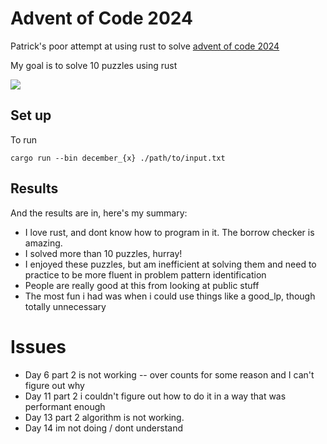 # Advent of Code 2024

Patrick's poor attempt at using rust to solve [advent of code 2024](https://adventofcode.com/2024)

My goal is to solve 10 puzzles using rust

![](https://images-wixmp-ed30a86b8c4ca887773594c2.wixmp.com/f/11e4ad0f-3e0b-4ed4-9fb0-347356b0eb17/dbg8su9-4ae2f310-ab56-414e-955d-e924da0a8e80.png?token=eyJ0eXAiOiJKV1QiLCJhbGciOiJIUzI1NiJ9.eyJzdWIiOiJ1cm46YXBwOjdlMGQxODg5ODIyNjQzNzNhNWYwZDQxNWVhMGQyNmUwIiwiaXNzIjoidXJuOmFwcDo3ZTBkMTg4OTgyMjY0MzczYTVmMGQ0MTVlYTBkMjZlMCIsIm9iaiI6W1t7InBhdGgiOiJcL2ZcLzExZTRhZDBmLTNlMGItNGVkNC05ZmIwLTM0NzM1NmIwZWIxN1wvZGJnOHN1OS00YWUyZjMxMC1hYjU2LTQxNGUtOTU1ZC1lOTI0ZGEwYThlODAucG5nIn1dXSwiYXVkIjpbInVybjpzZXJ2aWNlOmZpbGUuZG93bmxvYWQiXX0.8EuStIjeHjpqpGyh8vKDF4ZWtkEcQcGigef02WqoNN0)

## Set up
To run 

```
cargo run --bin december_{x} ./path/to/input.txt
```

## Results

And the results are in, here's my summary:
- I love rust, and dont know how to program in it. The borrow checker is amazing.
- I solved more than 10 puzzles, hurray!
- I enjoyed these puzzles, but am inefficient at solving them and need to practice to be more fluent in problem pattern identification
- People are really good at this from looking at public stuff
- The most fun i had was when i could use things like a good_lp, though totally unnecessary

# Issues

- Day 6 part 2 is not working -- over counts for some reason and I can't figure out why
- Day 11 part 2 i couldn't figure out how to do it in a way that was performant enough
- Day 13 part 2 algorithm is not working.
- Day 14 im not doing / dont understand 